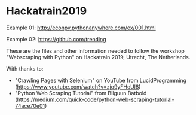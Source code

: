 # Hackatrain2019

Example 01: http://econpy.pythonanywhere.com/ex/001.html

Example 02: https://github.com/trending

These are the files and other information needed to follow the workshop "Webscraping with Python" on Hackatrain 2019, Utrecht, The Netherlands.

With thanks to:
- "Crawling Pages with Selenium" on YouTube from LucidProgramming (https://www.youtube.com/watch?v=zjo9yFHoUl8)
- "Python Web Scraping Tutorial" from Bilguun Batbold (https://medium.com/quick-code/python-web-scraping-tutorial-74ace70e01)

